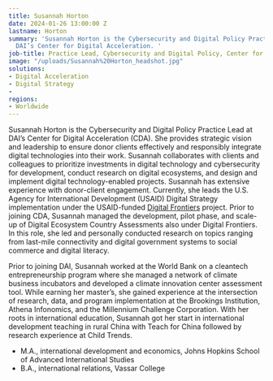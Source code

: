 ```yaml
---
title: Susannah Horton
date: 2024-01-26 13:00:00 Z
lastname: Horton
summary: 'Susannah Horton is the Cybersecurity and Digital Policy Practice Lead at
  DAI’s Center for Digital Acceleration. '
job-title: Practice Lead, Cybersecurity and Digital Policy, Center for Digital Acceleration
image: "/uploads/Susannah%20Horton_headshot.jpg"
solutions:
- Digital Acceleration
- Digital Strategy
- 
regions:
- Worldwide
---
```


Susannah Horton is the Cybersecurity and Digital Policy Practice Lead at DAI’s Center for Digital Acceleration (CDA). She provides strategic vision and leadership to ensure donor clients effectively and responsibly integrate digital technologies into their work. Susannah collaborates with clients and colleagues to prioritize investments in digital technology and cybersecurity for development, conduct research on digital ecosystems, and design and implement digital technology-enabled projects. Susannah has extensive experience with donor-client engagement. Currently, she leads the U.S. Agency for International Development (USAID) Digital Strategy implementation under the USAID-funded [Digital Frontiers](https://www.dai.com/our-work/projects/worldwide-digital-frontiers-df) project. Prior to joining CDA, Susannah managed the development, pilot phase, and scale-up of Digital Ecosystem Country Assessments also under Digital Frontiers. In this role, she led and personally conducted research on topics ranging from last-mile connectivity and digital government systems to social commerce and digital literacy.
 
Prior to joining DAI, Susannah worked at the World Bank on a cleantech entrepreneurship program where she managed a network of climate business incubators and developed a climate innovation center assessment tool. While earning her master’s, she gained experience at the intersection of research, data, and program implementation at the Brookings Institution, Athena Infonomics, and the Millennium Challenge Corporation. With her roots in international education, Susannah got her start in international development teaching in rural China with Teach for China followed by research experience at Child Trends. 

* M.A., international development and economics, Johns Hopkins School of Advanced International Studies
* B.A., international relations, Vassar College